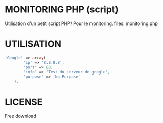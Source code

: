 MONITORING PHP (script)
====================

Utilisation d'un petit script PHP/ Pour le monitoring.
files: monitoring.php

UTILISATION
====================


```PHP
'Google' => array(
        'ip' => '8.8.8.8',
        'port' => 80,
        'info' => 'Test du serveur de google',
        'purpose' => 'No Purpose'
    ),
```

LICENSE
====================
Free download
